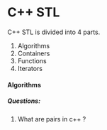# C++ STL

C++ STL is divided into 4 parts.

1. Algorithms
2. Containers
3. Functions
4. Iterators

#### Algorithms

##### Questions:

1. What are pairs in c++ ?

